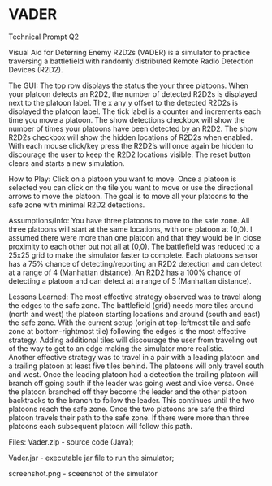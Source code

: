 # VADER
Technical Prompt Q2

Visual Aid for Deterring Enemy R2D2s (VADER) is a simulator to practice traversing a battlefield with randomly distributed Remote Radio Detection Devices (R2D2).  

The GUI:
The top row displays the status the your three platoons.  When your platoon detects an R2D2, the number of detected R2D2s is displayed next to the platoon label.  The x any y offset to the detected R2D2s is displayed the platoon label.  The tick label is a counter and increments each time you move a platoon.  The show detections checkbox will show the number of times your platoons have been detected by an R2D2.  The show R2D2s checkbox will show the hidden locations of R2D2s when enabled.  With each mouse click/key press the R2D2’s will once again be hidden to discourage the user to keep the R2D2 locations visible.  The reset button clears and starts a new simulation.

How to Play:
Click on a platoon you want to move.  Once a platoon is selected you can click on the tile you want to move or use the directional arrows to move the platoon.  The goal is to move all your platoons to the safe zone with minimal R2D2 detections.

Assumptions/Info:
You have three platoons to move to the safe zone.  All three platoons will start at the same locations, with one platoon at (0,0).  I assumed there were more than one platoon and that they would be in close proximity to each other but not all at (0,0).  The battlefield was reduced to a 25x25 grid to make the simulator faster to complete. Each platoons sensor has a 75% chance of detecting/reporting an R2D2 detection and can detect at a range of 4 (Manhattan distance).  An R2D2 has a 100% chance of detecting a platoon and can detect at a range of 5 (Manhattan distance).

Lessons Learned:
The most effective strategy observed was to travel along the edges to the safe zone.  The battlefield (grid) needs more tiles around (north and west) the platoon starting locations and around (south and east) the safe zone.  With the current setup (origin at top-leftmost tile and safe zone at bottom-rightmost tile) following the edges is the most effective strategy.  Adding additional tiles will discourage the user from traveling out of the way to get to an edge making the simulator more realistic.  
Another effective strategy was to travel in a pair with a leading platoon and a trailing platoon at least five tiles behind.  The platoons will only travel south and west.  Once the leading platoon had a detection the trailing platoon will branch off going south if the leader was going west and vice versa.  Once the platoon branched off they become the leader and the other platoon backtracks to the branch to follow the leader.  This continues until the two platoons reach the safe zone.  Once the two platoons are safe the third platoon travels their path to the safe zone.  If there were more than three platoons each subsequent platoon will follow this path.

Files:
Vader.zip - source code (Java);

Vader.jar - executable jar file to run the simulator;

screenshot.png - sceenshot of the simulator
